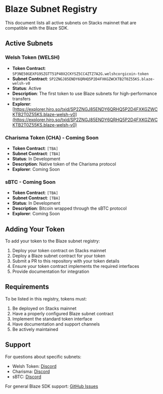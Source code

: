 # Blaze Subnet Registry

This document lists all active subnets on Stacks mainnet that are compatible with the Blaze SDK.

## Active Subnets

### Welsh Token (WELSH)


- **Token Contract**: `SP3NE50GEXFG9SZGTT51P40X2CKYSZ5CC4ZTZ7A2G.welshcorgicoin-token`
- **Subnet Contract**: `SP2ZNGJ85ENDY6QRHQ5P2D4FXKGZWCKTB2T0Z55KS.blaze-welsh-v0`
- **Status**: Active
- **Description**: The first token to use Blaze subnets for high-performance transfers
- **Explorer**: [https://explorer.hiro.so/txid/SP2ZNGJ85ENDY6QRHQ5P2D4FXKGZWCKTB2T0Z55KS.blaze-welsh-v0](https://explorer.hiro.so/txid/SP2ZNGJ85ENDY6QRHQ5P2D4FXKGZWCKTB2T0Z55KS.blaze-welsh-v0)

### Charisma Token (CHA) - Coming Soon


- **Token Contract**: `[TBA]`
- **Subnet Contract**: `[TBA]`
- **Status**: In Development
- **Description**: Native token of the Charisma protocol
- **Explorer**: Coming Soon

### sBTC - Coming Soon


- **Token Contract**: `[TBA]`
- **Subnet Contract**: `[TBA]`
- **Status**: In Development
- **Description**: Bitcoin wrapped through the sBTC protocol
- **Explorer**: Coming Soon

## Adding Your Token

To add your token to the Blaze subnet registry:

1. Deploy your token contract on Stacks mainnet
2. Deploy a Blaze subnet contract for your token
3. Submit a PR to this repository with your token details
4. Ensure your token contract implements the required interfaces
5. Provide documentation for integration

## Requirements

To be listed in this registry, tokens must:

1. Be deployed on Stacks mainnet
2. Have a properly configured Blaze subnet contract
3. Implement the standard token interface
4. Have documentation and support channels
5. Be actively maintained

## Support

For questions about specific subnets:

- Welsh Token: [Discord](https://discord.gg/welsh)
- Charisma: [Discord](https://discord.gg/charisma)
- sBTC: [Discord](https://discord.gg/sbtc)

For general Blaze SDK support: [GitHub Issues](https://github.com/your-repo/blaze-sdk/issues) 